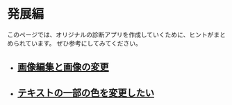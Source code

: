 # 発展編
このページでは、オリジナルの診断アプリを作成していくために、ヒントがまとめられています。
ぜひ参考にしてみてください。


- ## [画像編集と画像の変更](Image)<br>
- ## [テキストの一部の色を変更したい](Text)<br>
